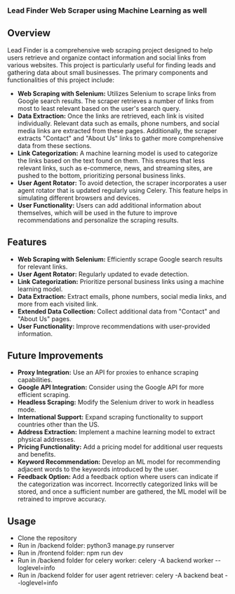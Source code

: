 ### Lead Finder Web Scraper using Machine Learning as well

## Overview
Lead Finder is a comprehensive web scraping project designed to help users retrieve and organize contact information and social links from various websites. This project is particularly useful for finding leads and gathering data about small businesses. The primary components and functionalities of this project include:

- **Web Scraping with Selenium:** Utilizes Selenium to scrape links from Google search results. The scraper retrieves a number of links from most to least relevant based on the user's search query.
- **Data Extraction:** Once the links are retrieved, each link is visited individually. Relevant data such as emails, phone numbers, and social media links are extracted from these pages. Additionally, the scraper extracts "Contact" and "About Us" links to gather more comprehensive data from these sections.
- **Link Categorization:** A machine learning model is used to categorize the links based on the text found on them. This ensures that less relevant links, such as e-commerce, news, and streaming sites, are pushed to the bottom, prioritizing personal business links.
- **User Agent Rotator:** To avoid detection, the scraper incorporates a user agent rotator that is updated regularly using Celery. This feature helps in simulating different browsers and devices.
- **User Functionality:** Users can add additional information about themselves, which will be used in the future to improve recommendations and personalize the scraping results.

## Features
- **Web Scraping with Selenium:** Efficiently scrape Google search results for relevant links.
- **User Agent Rotator:** Regularly updated to evade detection.
- **Link Categorization:** Prioritize personal business links using a machine learning model.
- **Data Extraction:** Extract emails, phone numbers, social media links, and more from each visited link.
- **Extended Data Collection:** Collect additional data from "Contact" and "About Us" pages.
- **User Functionality:** Improve recommendations with user-provided information.

## Future Improvements
- **Proxy Integration:** Use an API for proxies to enhance scraping capabilities.
- **Google API Integration:** Consider using the Google API for more efficient scraping.
- **Headless Scraping:** Modify the Selenium driver to work in headless mode.
- **International Support:** Expand scraping functionality to support countries other than the US.
- **Address Extraction:** Implement a machine learning model to extract physical addresses.
- **Pricing Functionality:** Add a pricing model for additional user requests and benefits.
- **Keyword Recommendation:** Develop an ML model for recommending adjacent words to the keywords introduced by the user.
- **Feedback Option:** Add a feedback option where users can indicate if the categorization was incorrect. Incorrectly categorized links will be stored, and once a sufficient number are gathered, the ML model will be retrained to improve accuracy.

## Usage

- Clone the repository
- Run in /backend folder: python3 manage.py runserver
- Run in /frontend folder: npm run dev
- Run in /backend folder for celery worker: celery -A backend worker --loglevel=info
- Run in /backend folder for user agent retriever: celery -A backend beat --loglevel=info
